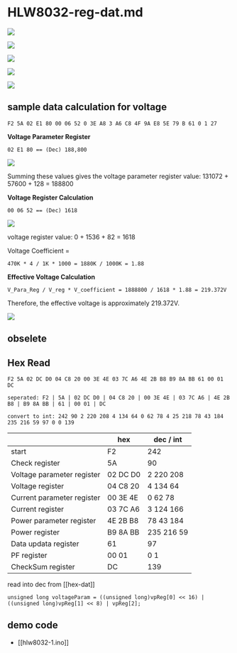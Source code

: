 
# HLW8032-reg-dat.md

![](2024-12-08-16-37-50.png)

![](2025-05-21-16-43-03.png)

![](2024-12-08-16-38-09.png)

![](2024-12-08-16-38-22.png)

![](2024-12-08-16-38-54.png)

## sample data calculation for voltage 

    F2 5A 02 E1 80 00 06 52 0 3E A8 3 A6 C8 4F 9A E8 5E 79 B 61 0 1 27

**Voltage Parameter Register**

    02 E1 80 == (Dec) 188,800

![](2024-12-08-16-39-38.png)

Summing these values gives the voltage parameter register value: 131072 + 57600 + 128 = 188800

**Voltage Register Calculation**

    00 06 52 == (Dec) 1618

![](2024-12-08-16-40-36.png)

voltage register value: 0 + 1536 + 82 = 1618

Voltage Coefficient = 

    470K * 4 / 1K * 1000 = 1880K / 1000K = 1.88


**Effective Voltage Calculation**

    V_Para_Reg / V_reg * V_coefficient = 1888800 / 1618 * 1.88 = 219.372V 

Therefore, the effective voltage is approximately 219.372V.

![](2024-12-08-16-41-04.png)




## obselete 

## Hex Read

    F2 5A 02 DC D0 04 C8 20 00 3E 4E 03 7C A6 4E 2B B8 B9 8A BB 61 00 01 DC

    seperated: F2 | 5A | 02 DC D0 | 04 C8 20 | 00 3E 4E | 03 7C A6 | 4E 2B B8 | B9 8A BB | 61 | 00 01 | DC

    convert to int: 242 90 2 220 208 4 134 64 0 62 78 4 25 218 78 43 184 235 216 59 97 0 0 139

|                            | hex      | dec / int  |
| -------------------------- | -------- | ---------- |
| start                      | F2       | 242        |
| Check register             | 5A       | 90         |
| Voltage parameter register | 02 DC D0 | 2 220 208  |
| Voltage register           | 04 C8 20 | 4 134 64   |
| Current parameter register | 00 3E 4E | 0 62 78    |
| Current register           | 03 7C A6 | 3 124 166  |
| Power parameter register   | 4E 2B B8 | 78 43 184  |
| Power register             | B9 8A BB | 235 216 59 |
| Data updata register       | 61       | 97         |
| PF register                | 00 01    | 0 1        |
| CheckSum register          | DC       | 139        |

read into dec from [[hex-dat]]

    unsigned long voltageParam = ((unsigned long)vpReg[0] << 16) | ((unsigned long)vpReg[1] << 8) | vpReg[2];


## demo code 

- [[hlw8032-1.ino]]